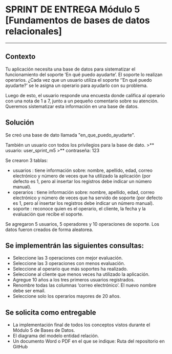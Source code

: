 # SPRINT DE ENTREGA Módulo 5 [Fundamentos de bases de datos relacionales]
***

## Contexto 

Tu aplicación necesita una base de datos para sistematizar el funcionamiento del soporte ‘En qué
puedo ayudarte’. El soporte lo realizan operarios.
¿Cada vez que un usuario utiliza el soporte ‘’En qué puedo ayudarte?’ se le asigna un operario para
ayudarlo con su problema.

Luego de esto, el usuario responde una encuesta donde califica al operario con una nota de 1 a 7, junto
a un pequeño comentario sobre su atención.
Queremos sistematizar esta información en una base de datos.

## Solución 

Se creó una base de dato llamada "en_que_puedo_ayudarte".

También un usuario con todos los privilegios para la base de dato.
          >** usuario: user_sprint_m5
          >** contraseña: 123
  

Se crearon 3 tablas:
  - usuarios : tiene información sobre: nombre, apellido, edad, correo electrónico y número de veces
    que ha utilizado la aplicación (por defecto es 1, pero al insertar los registros debe indicar un número
    manual).
  - operarios : tiene información sobre: nombre, apellido, edad, correo electrónico y número de veces
    que ha servido de soporte (por defecto es 1, pero al insertar los registros debe indicar un número
    manual).
  - soporte :  reconoce quien es el operario, el cliente, la fecha y la evaluación que recibe el soporte.

Se agregaron 5 usuarios, 5 operadores y 10 operaciones de soporte. Los datos fueron creados de forma aleatorea.

## Se implementrán las siguientes consultas:

  - Seleccione las 3 operaciones con mejor evaluación.
  - Seleccione las 3 operaciones con menos evaluación.
  - Seleccione al operario que más soportes ha realizado.
  - Seleccione al cliente que menos veces ha utilizado la aplicación.
  - Agregue 10 años a los tres primeros usuarios registrados.
  - Renombre todas las columnas ‘correo electrónico’. El nuevo nombre debe ser email.
  - Seleccione solo los operarios mayores de 20 años.


## Se solicita como entregable

  - La implementación final de todos los conceptos vistos durante el Módulo 5 de Bases de Datos.
  - El diagrama del modelo entidad relación.
  - Un documento Word o PDF en el que se indique: Ruta del repositorio en GitHub



